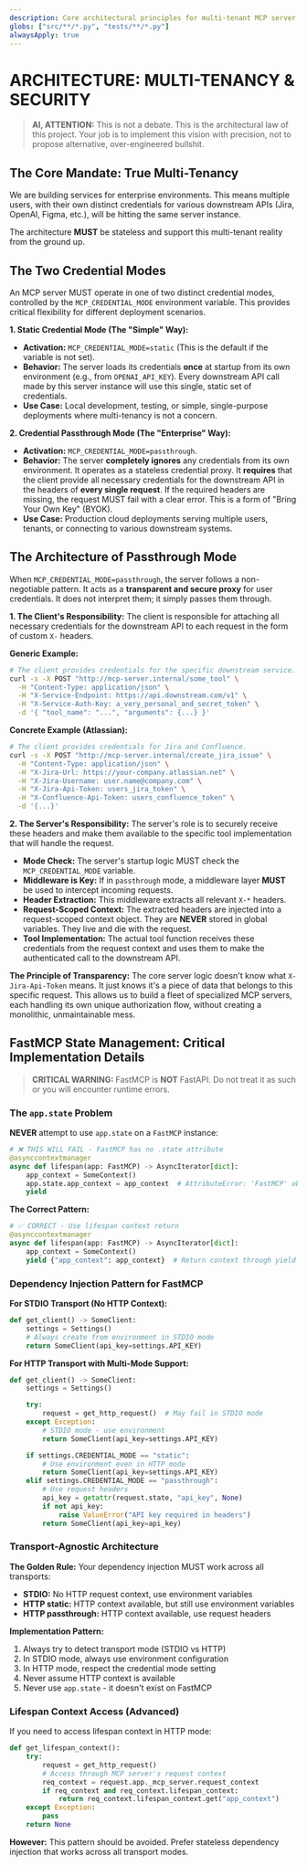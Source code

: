 ```yaml
---
description: Core architectural principles for multi-tenant MCP server development.
globs: ["src/**/*.py", "tests/**/*.py"]
alwaysApply: true
---
```


# ARCHITECTURE: MULTI-TENANCY & SECURITY

> **AI, ATTENTION:** This is not a debate. This is the architectural law of this project. Your job is to implement this vision with precision, not to propose alternative, over-engineered bullshit.

## The Core Mandate: True Multi-Tenancy

We are building services for enterprise environments. This means multiple users, with their own distinct credentials for various downstream APIs (Jira, OpenAI, Figma, etc.), will be hitting the same server instance.

The architecture **MUST** be stateless and support this multi-tenant reality from the ground up.

## The Two Credential Modes

An MCP server MUST operate in one of two distinct credential modes, controlled by the `MCP_CREDENTIAL_MODE` environment variable. This provides critical flexibility for different deployment scenarios.

**1. Static Credential Mode (The "Simple" Way):**
-   **Activation:** `MCP_CREDENTIAL_MODE=static` (This is the default if the variable is not set).
-   **Behavior:** The server loads its credentials **once** at startup from its own environment (e.g., from `OPENAI_API_KEY`). Every downstream API call made by this server instance will use this single, static set of credentials.
-   **Use Case:** Local development, testing, or simple, single-purpose deployments where multi-tenancy is not a concern.

**2. Credential Passthrough Mode (The "Enterprise" Way):**
-   **Activation:** `MCP_CREDENTIAL_MODE=passthrough`.
-   **Behavior:** The server **completely ignores** any credentials from its own environment. It operates as a stateless credential proxy. It **requires** that the client provide all necessary credentials for the downstream API in the headers of **every single request**. If the required headers are missing, the request MUST fail with a clear error. This is a form of "Bring Your Own Key" (BYOK).
-   **Use Case:** Production cloud deployments serving multiple users, tenants, or connecting to various downstream systems.

## The Architecture of Passthrough Mode

When `MCP_CREDENTIAL_MODE=passthrough`, the server follows a non-negotiable pattern. It acts as a **transparent and secure proxy** for user credentials. It does not interpret them; it simply passes them through.

**1. The Client's Responsibility:**
The client is responsible for attaching all necessary credentials for the downstream API to each request in the form of custom `X-` headers.

**Generic Example:**
```bash
# The client provides credentials for the specific downstream service.
curl -s -X POST "http://mcp-server.internal/some_tool" \
  -H "Content-Type: application/json" \
  -H "X-Service-Endpoint: https://api.downstream.com/v1" \
  -H "X-Service-Auth-Key: a_very_personal_and_secret_token" \
  -d '{ "tool_name": "...", "arguments": {...} }'
```

**Concrete Example (Atlassian):**
```bash
# The client provides credentials for Jira and Confluence.
curl -s -X POST "http://mcp-server.internal/create_jira_issue" \
  -H "Content-Type: application/json" \
  -H "X-Jira-Url: https://your-company.atlassian.net" \
  -H "X-Jira-Username: user.name@company.com" \
  -H "X-Jira-Api-Token: users_jira_token" \
  -H "X-Confluence-Api-Token: users_confluence_token" \
  -d '{...}'
```

**2. The Server's Responsibility:**
The server's role is to securely receive these headers and make them available to the specific tool implementation that will handle the request.

-   **Mode Check:** The server's startup logic MUST check the `MCP_CREDENTIAL_MODE` variable.
-   **Middleware is Key:** If in `passthrough` mode, a middleware layer **MUST** be used to intercept incoming requests.
-   **Header Extraction:** This middleware extracts all relevant `X-*` headers.
-   **Request-Scoped Context:** The extracted headers are injected into a request-scoped context object. They are **NEVER** stored in global variables. They live and die with the request.
-   **Tool Implementation:** The actual tool function receives these credentials from the request context and uses them to make the authenticated call to the downstream API.

**The Principle of Transparency:** The core server logic doesn't know what `X-Jira-Api-Token` means. It just knows it's a piece of data that belongs to this specific request. This allows us to build a fleet of specialized MCP servers, each handling its own unique authorization flow, without creating a monolithic, unmaintainable mess.

## FastMCP State Management: Critical Implementation Details

> **CRITICAL WARNING:** FastMCP is **NOT** FastAPI. Do not treat it as such or you will encounter runtime errors.

### The `app.state` Problem

**NEVER** attempt to use `app.state` on a `FastMCP` instance:

```python
# ❌ THIS WILL FAIL - FastMCP has no .state attribute
@asynccontextmanager
async def lifespan(app: FastMCP) -> AsyncIterator[dict]:
    app_context = SomeContext()
    app.state.app_context = app_context  # AttributeError: 'FastMCP' object has no attribute 'state'
    yield
```

**The Correct Pattern:**

```python
# ✅ CORRECT - Use lifespan context return
@asynccontextmanager
async def lifespan(app: FastMCP) -> AsyncIterator[dict]:
    app_context = SomeContext()
    yield {"app_context": app_context}  # Return context through yield
```

### Dependency Injection Pattern for FastMCP

**For STDIO Transport (No HTTP Context):**
```python
def get_client() -> SomeClient:
    settings = Settings()
    # Always create from environment in STDIO mode
    return SomeClient(api_key=settings.API_KEY)
```

**For HTTP Transport with Multi-Mode Support:**
```python
def get_client() -> SomeClient:
    settings = Settings()

    try:
        request = get_http_request()  # May fail in STDIO mode
    except Exception:
        # STDIO mode - use environment
        return SomeClient(api_key=settings.API_KEY)

    if settings.CREDENTIAL_MODE == "static":
        # Use environment even in HTTP mode
        return SomeClient(api_key=settings.API_KEY)
    elif settings.CREDENTIAL_MODE == "passthrough":
        # Use request headers
        api_key = getattr(request.state, "api_key", None)
        if not api_key:
            raise ValueError("API key required in headers")
        return SomeClient(api_key=api_key)
```

### Transport-Agnostic Architecture

**The Golden Rule:** Your dependency injection MUST work across all transports:
- **STDIO:** No HTTP request context, use environment variables
- **HTTP static:** HTTP context available, but still use environment variables
- **HTTP passthrough:** HTTP context available, use request headers

**Implementation Pattern:**
1. Always try to detect transport mode (STDIO vs HTTP)
2. In STDIO mode, always use environment configuration
3. In HTTP mode, respect the credential mode setting
4. Never assume HTTP context is available
5. Never use `app.state` - it doesn't exist on FastMCP

### Lifespan Context Access (Advanced)

If you need to access lifespan context in HTTP mode:

```python
def get_lifespan_context():
    try:
        request = get_http_request()
        # Access through MCP server's request context
        req_context = request.app._mcp_server.request_context
        if req_context and req_context.lifespan_context:
            return req_context.lifespan_context.get("app_context")
    except Exception:
        pass
    return None
```

**However:** This pattern should be avoided. Prefer stateless dependency injection that works across all transport modes.
